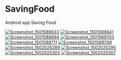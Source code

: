 # SavingFood
Android app Saving Food </br>

<a href="https://ibb.co/jrxTin"><img src="https://thumb.ibb.co/jrxTin/Screenshot_1501589633.png" alt="Screenshot_1501589633" border="0"></a> <a href="https://ibb.co/f6QEOn"><img src="https://thumb.ibb.co/f6QEOn/Screenshot_1501589641.png" alt="Screenshot_1501589641" border="0"></a> <a href="https://ibb.co/j1zKpS"><img src="https://thumb.ibb.co/j1zKpS/Screenshot_1501589694.png" alt="Screenshot_1501589694" border="0"></a> <a href="https://ibb.co/jwMX9S"><img src="https://thumb.ibb.co/jwMX9S/Screenshot_1501589703.png" alt="Screenshot_1501589703" border="0"></a> <a href="https://ibb.co/igp8in"><img src="https://thumb.ibb.co/igp8in/Screenshot_1501589711.png" alt="Screenshot_1501589711" border="0"></a> <a href="https://ibb.co/btdOG7"><img src="https://thumb.ibb.co/btdOG7/Screenshot_1501589749.png" alt="Screenshot_1501589749" border="0"></a> <a href="https://ibb.co/ihNiG7"><img src="https://thumb.ibb.co/ihNiG7/Screenshot_1502025289.png" alt="Screenshot_1502025289" border="0"></a> <a href="https://ibb.co/hCGAw7"><img src="https://thumb.ibb.co/hCGAw7/Screenshot_1502025295.png" alt="Screenshot_1502025295" border="0"></a> <a href="https://ibb.co/jAKVw7"><img src="https://thumb.ibb.co/jAKVw7/Screenshot_1502025302.png" alt="Screenshot_1502025302" border="0"></a> <a href="https://ibb.co/iKTZOn"><img src="https://thumb.ibb.co/iKTZOn/Screenshot_1502025307.png" alt="Screenshot_1502025307" border="0"></a>
